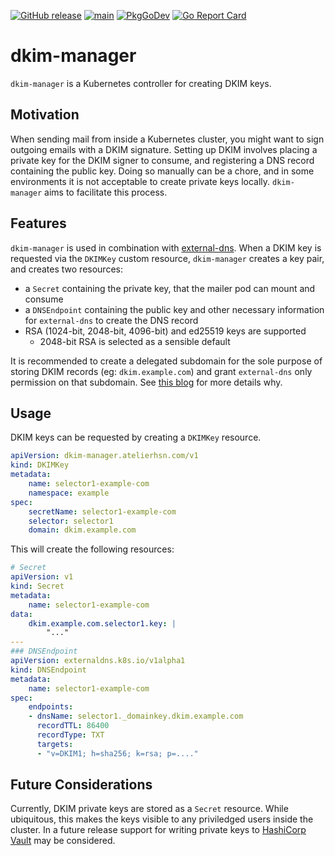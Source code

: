 [![GitHub release](https://img.shields.io/github/release/hsn723/dkim-manager.svg?maxAge=60)](https://github.com/hsn723/dkim-manager/releases)
[![main](https://github.com/Hsn723/dkim-manager/actions/workflows/main.yml/badge.svg?branch=master)](https://github.com/Hsn723/dkim-manager/actions/workflows/main.yml)
[![PkgGoDev](https://pkg.go.dev/badge/github.com/hsn723/dkim-manager?tab=overview)](https://pkg.go.dev/github.com/hsn723/dkim-manager?tab=overview)
[![Go Report Card](https://goreportcard.com/badge/github.com/hsn723/dkim-manager)](https://goreportcard.com/report/github.com/hsn723/dkim-manager)

# dkim-manager
`dkim-manager` is a Kubernetes controller for creating DKIM keys.

## Motivation
When sending mail from inside a Kubernetes cluster, you might want to sign outgoing emails with a DKIM signature. Setting up DKIM involves placing a private key for the DKIM signer to consume, and registering a DNS record containing the public key. Doing so manually can be a chore, and in some environments it is not acceptable to create private keys locally. `dkim-manager` aims to facilitate this process.

## Features
`dkim-manager` is used in combination with [external-dns](https://github.com/kubernetes-sigs/external-dns). When a DKIM key is requested via the `DKIMKey` custom resource, `dkim-manager` creates a key pair, and creates two resources:

- a `Secret` containing the private key, that the mailer pod can mount and consume
- a `DNSEndpoint` containing the public key and other necessary information for `external-dns` to create the DNS record
- RSA (1024-bit, 2048-bit, 4096-bit) and ed25519 keys are supported
    - 2048-bit RSA is selected as a sensible default

It is recommended to create a delegated subdomain for the sole purpose of storing DKIM records (eg: `dkim.example.com`) and grant `external-dns` only permission on that subdomain. See [this blog](https://atelierhsn.com/2022/01/cert-manager-done-right/) for more details why.

## Usage
DKIM keys can be requested by creating a `DKIMKey` resource.

```yaml
apiVersion: dkim-manager.atelierhsn.com/v1
kind: DKIMKey
metadata:
    name: selector1-example-com
    namespace: example
spec:
    secretName: selector1-example-com
    selector: selector1
    domain: dkim.example.com
```

This will create the following resources:

```yaml
# Secret
apiVersion: v1
kind: Secret
metadata:
    name: selector1-example-com
data:
    dkim.example.com.selector1.key: |
        "..."
---
### DNSEndpoint
apiVersion: externaldns.k8s.io/v1alpha1
kind: DNSEndpoint
metadata:
    name: selector1-example-com
spec:
    endpoints:
    - dnsName: selector1._domainkey.dkim.example.com
      recordTTL: 86400
      recordType: TXT
      targets:
      - "v=DKIM1; h=sha256; k=rsa; p=...."
```

## Future Considerations
Currently, DKIM private keys are stored as a `Secret` resource. While ubiquitous, this makes the keys visible to any priviledged users inside the cluster. In a future release support for writing private keys to [HashiCorp Vault](https://www.vaultproject.io/) may be considered.
